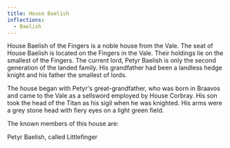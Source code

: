 ```yaml
---
title: House Baelish
inflections:
  - Baelish
---
```


House Baelish of the Fingers is a noble house from the Vale. The seat of House Baelish is located on the Fingers in the Vale. Their holdings lie on the smallest of the Fingers. The current lord, Petyr Baelish is only the second generation of the landed family. His grandfather had been a landless hedge knight and his father the smallest of lords.

The house began with Petyr's great-grandfather, who was born in Braavos and came to the Vale as a sellsword employed by House Corbray. His son took the head of the Titan as his sigil when he was knighted. His arms were a grey stone head with fiery eyes on a light green field.

The known members of this house are:

Petyr Baelish, called Littlefinger


